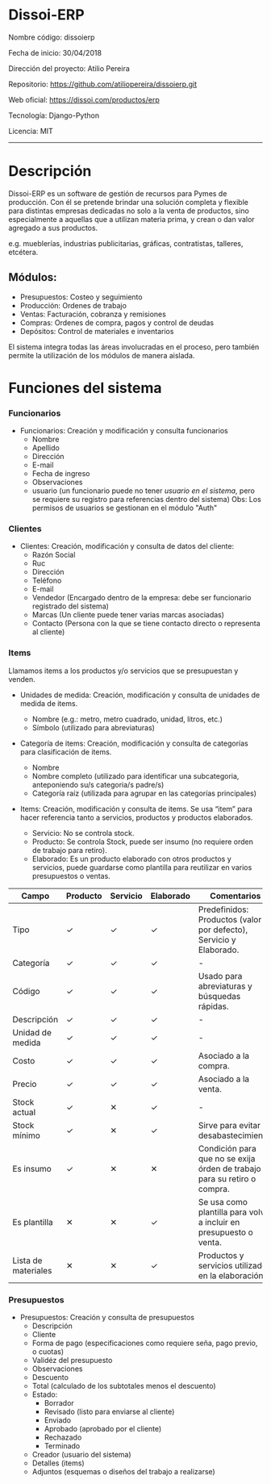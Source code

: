 Dissoi-ERP
========================

Nombre código: dissoierp

Fecha de inicio: 30/04/2018

Dirección del proyecto: Atilio Pereira

Repositorio: https://github.com/atiliopereira/dissoierp.git

Web oficial: https://dissoi.com/productos/erp

Tecnología: Django-Python

Licencia: MIT

---
# Descripción
Dissoi-ERP es un software de gestión de recursos para Pymes de producción.
Con él se pretende brindar una solución completa y flexible para distintas empresas dedicadas no solo a la venta de productos, sino especialmente a aquellas que a utilizan materia prima, y crean o dan valor agregado a sus productos.

e.g. mueblerías, industrias publicitarias, gráficas, contratistas, talleres, etcétera.

## Módulos:
* Presupuestos: Costeo y seguimiento
* Producción: Ordenes de trabajo
* Ventas: Facturación, cobranza y remisiones
* Compras: Ordenes de compra, pagos y control de deudas
* Depósitos: Control de materiales e inventarios

El sistema integra todas las áreas involucradas en el proceso, pero también permite la utilización de los módulos de manera aislada.

# Funciones del sistema
### Funcionarios
- Funcionarios: Creación y modificación y consulta funcionarios
	- Nombre
	- Apellido
	- Dirección
	- E-mail
	- Fecha de ingreso
	- Observaciones
	- usuario (un funcionario puede no tener *usuario en el sistema*, pero se requiere su registro para referencias dentro del sistema)
Obs: Los permisos de usuarios se gestionan en el módulo "Auth"

### Clientes
- Clientes: Creación, modificación y consulta de datos del cliente:
	- Razón Social
	- Ruc
	- Dirección
	- Teléfono
	- E-mail
	- Vendedor (Encargado dentro de la empresa: debe ser funcionario registrado del sistema)
	- Marcas (Un cliente puede tener varias marcas asociadas)
	- Contacto (Persona con la que se tiene contacto directo o representa al cliente)

### Items
Llamamos items a los productos y/o servicios que se presupuestan y venden.

- Unidades de medida: Creación, modificación y consulta de unidades de medida de items.
	- Nombre (e.g.: metro, metro cuadrado, unidad, litros, etc.)
	- Símbolo (utilizado para abreviaturas)
	 
- Categoría de items: 	Creación, modificación y consulta de categorías para clasificación de items.
	- Nombre
	- Nombre completo (utilizado para identificar una subcategoria, anteponiendo su/s categoria/s padre/s)
	- Categoría raíz (utilizada para agrupar en las categorías principales)
	 
- Items: Creación, modificación y consulta de items.
Se usa “item” para hacer referencia tanto a servicios, productos y productos elaborados.
    - Servicio: No se controla stock.
    - Producto: Se controla Stock, puede ser insumo (no requiere orden de trabajo para retiro).
    - Elaborado: Es un producto elaborado con otros productos y servicios, puede guardarse como plantilla para reutilizar en varios presupuestos o ventas.

Campo | Producto | Servicio | Elaborado | Comentarios
--- | --- | --- | --- | ---
Tipo | ✓ | ✓ | ✓ | Predefinidos: Productos (valor por defecto), Servicio y Elaborado. 
Categoría | ✓ | ✓ | ✓ | - 
Código | ✓ | ✓ | ✓ | Usado para abreviaturas y búsquedas rápidas. 
Descripción | ✓ | ✓ | ✓ | - 
Unidad de medida | ✓ | ✓ | ✓ | - 
Costo | ✓ | ✓ | ✓ | Asociado a la compra.
Precio | ✓ | ✓ | ✓ | Asociado a la venta.
Stock actual | ✓ | ✕ | ✓ | - 
Stock mínimo | ✓ | ✕ | ✓ | Sirve para evitar desabastecimiento.
Es insumo | ✓ | ✕ | ✕ | Condición para que no se exija órden de trabajo para su retiro o compra.
Es plantilla | ✕ | ✕ | ✓ | Se usa como plantilla para volver a incluir en presupuesto o venta.
Lista de materiales | ✕ | ✕ | ✓ | Productos y servicios utilizados en la elaboración.

### Presupuestos
- Presupuestos: Creación y consulta de presupuestos
    - Descripción
    - Cliente
    - Forma de pago (especificaciones como requiere seña, pago previo, o cuotas)
    - Validéz del presupuesto
    - Observaciones
    - Descuento
    - Total (calculado de los subtotales menos el descuento)
    - Estado:
        - Borrador
        - Revisado (listo para enviarse al cliente)
        - Enviado
        - Aprobado (aprobado por el cliente)
        - Rechazado
        - Terminado 
    - Creador (usuario del sistema)
    - Detalles (items)
    - Adjuntos (esquemas o diseños del trabajo a realizarse)

    
    
    
